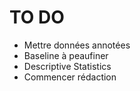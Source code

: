 # TO DO

- Mettre données annotées
- Baseline à peaufiner
- Descriptive Statistics
- Commencer rédaction
